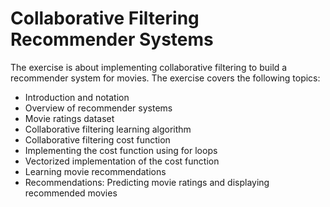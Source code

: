 # Collaborative Filtering Recommender Systems
The exercise is about implementing collaborative filtering to build a recommender system for movies. The exercise covers the following topics:
* Introduction and notation
* Overview of recommender systems
* Movie ratings dataset
* Collaborative filtering learning algorithm
* Collaborative filtering cost function
* Implementing the cost function using for loops
* Vectorized implementation of the cost function
* Learning movie recommendations
* Recommendations: Predicting movie ratings and displaying recommended movies
